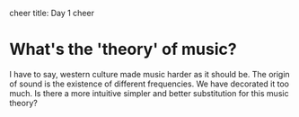 cheer
title: Day 1
cheer

# What's the 'theory' of music?

I have to say, western culture made music harder as it should be.
The origin of sound is the existence of different frequencies.
We have decorated it too much.
Is there a more intuitive simpler and better substitution for this music theory?

